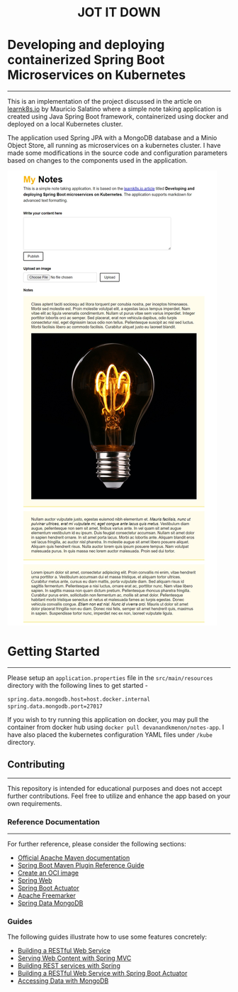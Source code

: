 <h1 align="center">JOT IT DOWN</h1>

# Developing and deploying containerized Spring Boot Microservices on Kubernetes
-------------------------------------------
This is an implementation of the project discussed in the article on [learnk8s.io](https://learnk8s.io/spring-boot-kubernetes-guide) by Mauricio Salatino where a simple note taking application is created using Java Spring Boot framework, containerized using docker and deployed on a local Kubernetes cluster.

The application used Spring JPA with a MongoDB database and a Minio Object Store, all running as microservices on a kubernetes cluster. I have made some modifications in the source code and configuration parameters based on changes to the components used in the application.

![Application-Screenshot](./assets/app-screen-sample.jpg)

# Getting Started
-------------------------------------------
Please setup an `application.properties` file in the `src/main/resources` directory with the following lines to get started -

```
spring.data.mongodb.host=host.docker.internal
spring.data.mongodb.port=27017
```

If you wish to try running this application on docker, you may pull the container from docker hub using `docker pull devanandkmenon/notes-app`. I have also placed the kubernetes configuration YAML files under `/kube` directory.

## Contributing
------------
This repository is intended for educational purposes and does not accept further contributions. Feel free to utilize and enhance the app based on your own requirements.

### Reference Documentation
------------
For further reference, please consider the following sections:

* [Official Apache Maven documentation](https://maven.apache.org/guides/index.html)
* [Spring Boot Maven Plugin Reference Guide](https://docs.spring.io/spring-boot/docs/3.1.1/maven-plugin/reference/html/)
* [Create an OCI image](https://docs.spring.io/spring-boot/docs/3.1.1/maven-plugin/reference/html/#build-image)
* [Spring Web](https://docs.spring.io/spring-boot/docs/3.1.1/reference/htmlsingle/#web)
* [Spring Boot Actuator](https://docs.spring.io/spring-boot/docs/3.1.1/reference/htmlsingle/#actuator)
* [Apache Freemarker](https://docs.spring.io/spring-boot/docs/3.1.1/reference/htmlsingle/#web.servlet.spring-mvc.template-engines)
* [Spring Data MongoDB](https://docs.spring.io/spring-boot/docs/3.1.1/reference/htmlsingle/#data.nosql.mongodb)

### Guides
The following guides illustrate how to use some features concretely:

* [Building a RESTful Web Service](https://spring.io/guides/gs/rest-service/)
* [Serving Web Content with Spring MVC](https://spring.io/guides/gs/serving-web-content/)
* [Building REST services with Spring](https://spring.io/guides/tutorials/rest/)
* [Building a RESTful Web Service with Spring Boot Actuator](https://spring.io/guides/gs/actuator-service/)
* [Accessing Data with MongoDB](https://spring.io/guides/gs/accessing-data-mongodb/)

